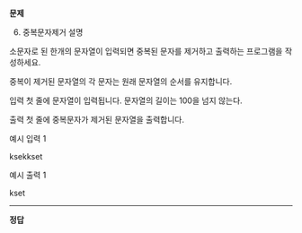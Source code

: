 **문제**

6. 중복문자제거
   설명

소문자로 된 한개의 문자열이 입력되면 중복된 문자를 제거하고 출력하는 프로그램을 작성하세요.

중복이 제거된 문자열의 각 문자는 원래 문자열의 순서를 유지합니다.

입력
첫 줄에 문자열이 입력됩니다. 문자열의 길이는 100을 넘지 않는다.

출력
첫 줄에 중복문자가 제거된 문자열을 출력합니다.

예시 입력 1

ksekkset

예시 출력 1

kset

---

**정답**
